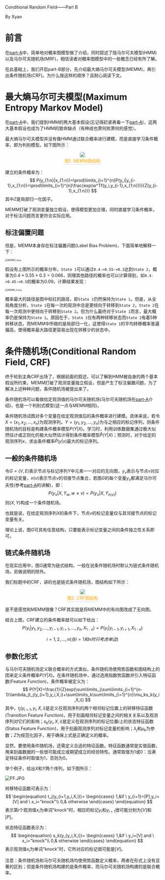 Conditional Random Field——Part B

By Xyao

# 前言

在[part-A](https://github.com/TrippleKing/Datawhale-12/blob/master/ConditionalRandomField-A.md)中，简单地对概率图模型做了介绍，同时叙述了隐马尔可夫模型(HMM)以及马尔可夫随机场(MRF)，相信读者对概率图模型中的一些概念已经有所了解。

在此基础上，我们开启part-B部分，先介绍最大熵马尔可夫模型(MEMM)，再引出条件随机场(CRF)。为什么按这样的顺序？且耐心阅读下文。

# 最大熵马尔可夫模型(Maximum Entropy Markov Model)

在[part-A](https://github.com/TrippleKing/Datawhale-12/blob/master/ConditionalRandomField-A.md)中，我们提到HMM的两大基本假设(忘记得赶紧再看一下[part-A](https://github.com/TrippleKing/Datawhale-12/blob/master/ConditionalRandomField-A.md))，这两大基本假设也成为了HMM的致命缺点（有种成也萧何败萧何的感觉）。

最大熵马尔可夫模型并没有像HMM通过联合概率进行建模，而是直接学习条件概率，即为判别模型。如下图所示：

<center>
    <img style="border-radius: 0.3125em;
    box-shadow: 0 2px 4px 0 rgba(34,36,38,.12),0 2px 10px 0 rgba(34,36,38,.08);" 
    src="http://q9qozit0b.bkt.clouddn.com/MEMM.jpg">
    <br>
    <div style="color:orange; border-bottom: 1px solid #d9d9d9;
    display: inline-block;
    padding: 2px;">图1. MEMM图结构</div>
</center>


建立的条件概率为：
$$
P(y_{1:n}|x_{1:n})=\prod\limits_{i=1}^{n}P(y_i|y_{i-1},x_{1:n})=\prod\limits_{i=1}^{n}\frac{exp(w^Tf(y_i,y_{i-1},x_{1:n}))}{Z(y_{i-1},x_{1:n})}
$$
其中$Z$是局部归一化因子。

MEMM打破了观测变量独立假设，使得模型更加合理，同时直接学习条件概率，对于标注问题而言更符合实际应用。

## 标注偏置问题

但是，MEMM本身存在标注偏置问题(Label Bias Problem)，下面简单地解释一下：

<img src="http://q9qozit0b.bkt.clouddn.com/MEMM_1.png" alt="MEMM_1.png" style="zoom:50%;" />

假设有上图所示的概率分布，`State 1`可以通过`0.4->0.55->0.3`达到`State 2`，概率为$0.4\times 0.55\times 0.3=0.066$，同理其他路径的概率也可以计算得到，如`0.4->0.45->0.5`的概率为0.09。计算结果发现：

<img src="http://q9qozit0b.bkt.clouddn.com/MEMM_2.png" alt="MEMM_2.png" style="zoom:50%;" />

概率最大的路径是图中标红的路径，即`State 1`仍然保持为`State 1`。但是，从全局角度分析，`State 1`在每一次的观测中总是更倾向于转移到`State 2`，`State 2`在每一次观测中更倾向于转移到`State 2`。但为什么最终对于`State 1`而言，最大概率仍是保持为`State 1`。原因在于，`State 1`仅有两种转移状态而`State 2`有着5种转移状态，而MEMM中所做的是局部归一化，这使得`State 1`的平均转移概率普遍偏高，使得概率最大路径更容易出现在转移少的状态中。

# 条件随机场(Conditional Random Field, CRF)

终于轮到主角CRF出场了，根据前面的叙述，可以了解到HMM被自身的两个基本假设所约束，MEMM打破了观测变量独立假设，但是产生了标注偏置问题，为了解决上述种种问题，条件随机场被提出来了。

条件随机场可以看做给定观测值的马尔可夫随机场(马尔可夫随机场在[part-A](https://github.com/TrippleKing/Datawhale-12/blob/master/ConditionalRandomField-A.md)介绍)，也是一个判别式模型(这一点与MEMM相同)。

条件随机场试图对多个变量在给定观测值后的条件概率进行建模。具体来说，若令$X=(x_1,x_2,...,x_n)$为观测序列，$Y=(y_1,y_2,...,y_n)$为与之相应的标记序列，则条件随机场的目标是构建条件概率模型$P(Y|X)$。学习时，利用训练数据集通过极大似然估计或正则化的极大似然估计得到条件概率模型$\hat P(Y|X)$；预测时，对于给定的观测序列$x$，求出条件概率$\hat P(y|x)$最大的标记序列。

## 一般的条件随机场

令$G=(V,E)$表示节点与标记序列$Y$中元素一一对应的无向图，$y_v$表示与节点$v$对应的标记变量，$n(v)$表示节点$v$的邻接节点集合，若图$G$的每个变量$y_v$都满足马尔可夫性(参考[part-A](https://github.com/TrippleKing/Datawhale-12/blob/master/ConditionalRandomField-A.md)的讲解)，即：
$$
P(y_v|X,Y_w,w\ne v)=P(y_v|X,Y_{n(v)})
$$
则$(X,Y)$构成一个条件随机场。

也就是说，在给定观测序列$X$的条件下，节点$v$的标记变量仅与其邻接节点的标记变量有关。

理论上说，图$G$可具有任意结构，只要能表示标记变量之间的条件独立性关系即可。

## 链式条件随机场

在现实应用中，图$G$通常为链式结构，一般在说条件随机场时默认为链式条件随机场，另做说明的除外。

我们标题中的CRF，讲的也是链式条件随机场，图结构如下所示：

<center>
    <img style="border-radius: 0.3125em;
    box-shadow: 0 2px 4px 0 rgba(34,36,38,.12),0 2px 10px 0 rgba(34,36,38,.08);" 
    src="http://q9qozit0b.bkt.clouddn.com/CRF.jpg">
    <br>
    <div style="color:orange; border-bottom: 1px solid #d9d9d9;
    display: inline-block;
    padding: 2px;">图2. CRF图结构</div>
</center>


是不是感觉和MEMM很像？CRF其实就是将MEMM中的有向图改成了无向图。

结合上图，CRF建立的条件概率就可以如下给出：
$$
P(y_i|y_1,y_2,...,y_{i-1},y_{i+1},...,y_n,X_{1:n})=P(y_i|y_{i-1},y_{i+1},X_{1:n})
$$

$$
i=1,2,...,n(在i=1和n时只考虑单边)
$$

## 参数化形式

与马尔可夫随机场定义联合概率的方式类似，条件随机场使用势函数和图结构上的团来定义条件概率$P(Y|X)$。在条件随机场中，通过选用指数势函数并引入特征函数(Feature Function)，条件概率被定义为：
$$
P(Y|X)=\frac{1}{Z}exp(\sum\limits_j\sum\limits_{i=1}^{n-1}\lambda_jt_j(y_{i+1},y_i,X,i)+\sum\limits_k\sum\limits_{i=1}^{n}\mu_ks_k(y_i,X,i))
$$
其中，$t_j(y_{i+1},y_i,X,i)$是定义在观测序列的两个相邻标记位置上的转移特征函数(Transition Feature Function)，用于刻画相邻标记变量之间的相关关系以及观测序列对它们的影响；$s_k(y_i,X,i)$是定义在观测序列的标记位置$i$上的状态特征函数(Status Feature Function)，用于刻画观测序列对标记变量的影响；$\lambda_j$和$\mu_k$为参数；$Z$为规范化因子，用于确保上式是正确定义的概率。

显然，要使用条件随机场，还需定义合适的特征函数。特征函数通常是实值函数，用来刻画数据的一些很可能成立或期望成立的经验特性。通常取值为1或0：当满足特征条件时取值为1，否则为0。

举个例子，给出$X$和$Y$两个序列，如下图所示：

![FF.JPG](http://q9qozit0b.bkt.clouddn.com/FF.JPG)

转移特征函数可表示为：
$$
\begin{equation}
t_j(y_{i+1,y_i,X,i})=
\begin{cases}
1,&if \ y_{i+1}=[P],y_i=[V] and \ x_i="knock"\\
0,& otherwise
\end{cases}
\end{equation}
$$
表示第$i$个观测值$x_i$为单词"knock"时，相应的标记$y_i$和$y_{i+1}$很可能分别为$[V]$和$[P]$。

状态特征函数表示为：
$$
\begin{equation}
s_k(y_{y_i,X,i})=
\begin{cases}
1,&if \ y_i=[V] and \ x_i="knock"\\
0,& otherwise
\end{cases}
\end{equation}
$$
表示观测值$x_i$为单词"knock"时，它所对应的标记很可能是$[V]$。

注意：条件随机场和马尔可夫随机场均使用势函数定义概率，两者在形式上没有显著的区别；但是条件随机场构建的是条件概率，而马尔可夫随机场构建的是联合概率。